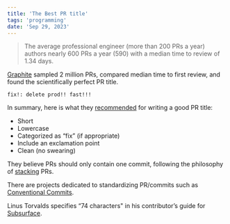 ```yaml
---
title: 'The Best PR title'
tags: 'programming'
date: 'Sep 29, 2023'
---
```


> The average professional engineer (more than 200 PRs a year) authors nearly 600 PRs a year (590) with a median time to review of 1.34 days.

[Graphite](https://graphite.dev/) sampled 2 million PRs, compared median time to first review, and found the scientifically perfect PR title.

```text
fix!: delete prod!! fast!!!
```

In summary, here is what they [recommended](https://graphite.dev/blog/the-best-pr-title-of-all-time) for writing a good PR title:

- Short
- Lowercase
- Categorized as “fix” (if appropriate)
- Include an exclamation point
- Clean (no swearing)

They believe PRs should only contain one commit, following the philosophy of [stacking](https://stacking.dev/) PRs.

There are projects dedicated to standardizing PR/commits such as [Conventional Commits](https://www.conventionalcommits.org/en/v1.0.0-beta.2/).

Linus Torvalds specifies “74 characters" in his contributor’s guide for [Subsurface](https://github.com/torvalds/subsurface-for-dirk/blob/a48494d2fbed58c751e9b7e8fbff88582f9b2d02/README#L99).
